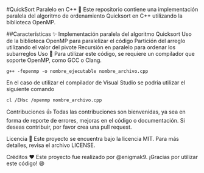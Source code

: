 #QuickSort Paralelo en C++ :rocket:
Este repositorio contiene una implementación paralela del algoritmo de ordenamiento Quicksort en C++ utilizando la biblioteca OpenMP.

##Características :sparkles:
Implementación paralela del algoritmo Quicksort
Uso de la biblioteca OpenMP para paralelizar el código
Partición del arreglo utilizando el valor del pivote
Recursión en paralelo para ordenar los subarreglos
Uso :wrench:
Para utilizar este código, se requiere un compilador que soporte OpenMP, como GCC o Clang.
```
g++ -fopenmp -o nombre_ejecutable nombre_archivo.cpp
```
En el caso de utilizar el compilador de Visual Studio se podria utilizar el siguiente comando

```
cl /EHsc /openmp nombre_archivo.cpp
```
Contribuciones :thumbsup:
Todas las contribuciones son bienvenidas, ya sea en forma de reporte de errores, mejoras en el código o documentación. Si deseas contribuir, por favor crea una pull request.

Licencia :page_with_curl:
Este proyecto se encuentra bajo la licencia MIT. Para más detalles, revisa el archivo LICENSE.

Créditos :heart:
Este proyecto fue realizado por @enigmak9. ¡Gracias por utilizar este código! :smile:
